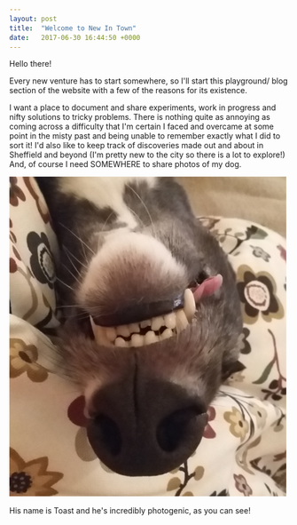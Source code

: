 ```yaml
---
layout: post
title:  "Welcome to New In Town"
date:   2017-06-30 16:44:50 +0000
---
```

Hello there!

Every new venture has to start somewhere, so I'll start this playground/ blog section of the website with a few of the reasons for its existence.

I want a place to document and share experiments, work in progress and nifty solutions to tricky problems. There is nothing quite as annoying as coming across a difficulty that I'm certain I faced and overcame at some point in the misty past and being unable to remember exactly what I did to sort it! I'd also like to keep track of discoveries made out and about in Sheffield and beyond (I'm pretty new to the city so there is a lot to explore!) And, of course I need SOMEWHERE to share photos of my dog.

![Toast the greyhound sleeping elegantly.](assets/tdog.jpg "Toast the greyhound sleeping elegantly.")

His name is Toast and he's incredibly photogenic, as you can see!